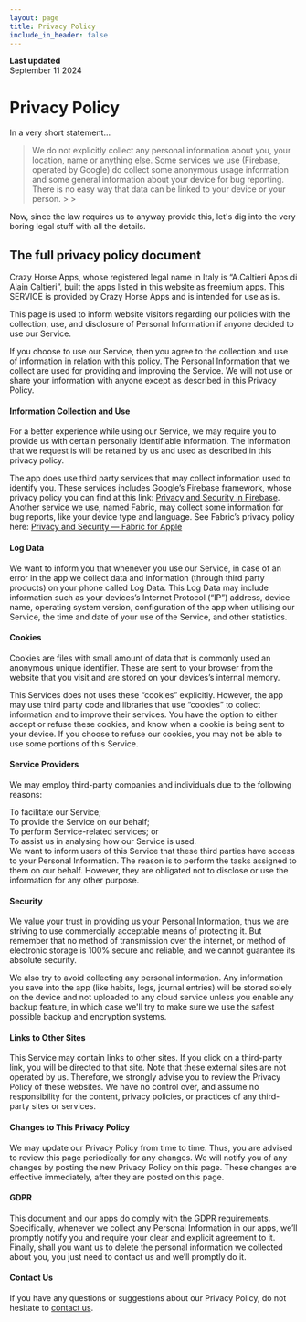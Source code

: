 ```yaml
---
layout: page
title: Privacy Policy
include_in_header: false
---
```


**Last updated**  
September 11 2024

# Privacy Policy

In a very short statement...

<blockquote>We do not explicitly collect any personal information about you, your location, name or anything else. Some services we use (Firebase, operated by Google) do collect some  anonymous usage information and some general information about your device for bug reporting. There is no easy way that data can be linked to your device or your person.
> 
> </blockquote>

Now, since the law requires us to anyway provide this, let's dig into the very boring legal stuff with all the details.

## The full privacy policy document

Crazy Horse Apps, whose registered legal name in Italy is “A.Caltieri Apps di Alain Caltieri”, built the apps listed in this website as freemium apps. This SERVICE is provided by Crazy Horse Apps and is intended for use as is.

This page is used to inform website visitors regarding our policies with the collection, use, and disclosure of Personal Information if anyone decided to use our Service.

If you choose to use our Service, then you agree to the collection and use of information in relation with this policy. The Personal Information that we collect are used for providing and improving the Service. We will not use or share your information with anyone except as described in this Privacy Policy.

#### **Information Collection and Use**

For a better experience while using our Service, we may require you to provide us with certain personally identifiable information. The information that we request is will be retained by us and used as described in this privacy policy.

The app does use third party services that may collect information used to identify you. These services includes Google’s Firebase framework, whose privacy policy you can find at this link: [Privacy and Security in Firebase](https://firebase.google.com/support/privacy/). Another service we use, named Fabric, may collect some information for bug reports, like your device type and language. See Fabric’s privacy policy here: [Privacy and Security — Fabric for Apple](https://docs.fabric.io/apple/fabric/data-privacy.html)

#### **Log Data**

We want to inform you that whenever you use our Service, in case of an error in the app we collect data and information (through third party products) on your phone called Log Data. This Log Data may include information such as your devices’s Internet Protocol (“IP”) address, device name, operating system version, configuration of the app when utilising our Service, the time and date of your use of the Service, and other statistics.

#### **Cookies**

Cookies are files with small amount of data that is commonly used an anonymous unique identifier. These are sent to your browser from the website that you visit and are stored on your devices’s internal memory.

This Services does not uses these “cookies” explicitly. However, the app may use third party code and libraries that use “cookies” to collect information and to improve their services. You have the option to either accept or refuse these cookies, and know when a cookie is being sent to your device. If you choose to refuse our cookies, you may not be able to use some portions of this Service.

#### **Service Providers**

We may employ third-party companies and individuals due to the following reasons:

To facilitate our Service;  
To provide the Service on our behalf;  
To perform Service-related services; or  
To assist us in analysing how our Service is used.  
We want to inform users of this Service that these third parties have access to your Personal Information. The reason is to perform the tasks assigned to them on our behalf. However, they are obligated not to disclose or use the information for any other purpose.

#### **Security**

We value your trust in providing us your Personal Information, thus we are striving to use commercially acceptable means of protecting it. But remember that no method of transmission over the internet, or method of electronic storage is 100% secure and reliable, and we cannot guarantee its absolute security.

We also try to avoid collecting any personal information. Any information you save into the app (like habits, logs, journal entries) will be stored solely on the device and not uploaded to any cloud service unless you enable any backup feature, in which case we'll try to make sure we use the safest possible backup and encryption systems.

#### **Links to Other Sites**

This Service may contain links to other sites. If you click on a third-party link, you will be directed to that site. Note that these external sites are not operated by us. Therefore, we strongly advise you to review the Privacy Policy of these websites. We have no control over, and assume no responsibility for the content, privacy policies, or practices of any third-party sites or services.

#### **Changes to This Privacy Policy**

We may update our Privacy Policy from time to time. Thus, you are advised to review this page periodically for any changes. We will notify you of any changes by posting the new Privacy Policy on this page. These changes are effective immediately, after they are posted on this page.

#### **GDPR**

This document and our apps do comply with the GDPR requirements. Specifically, whenever we collect any Personal Information in our apps, we’ll promptly notify you and require your clear and explicit agreement to it. Finally, shall you want us to delete the personal information we collected about you, you just need to contact us and we’ll promptly do it.

#### **Contact Us**

If you have any questions or suggestions about our Privacy Policy, do not hesitate to [contact us](https://crazyhorseapps.com/support/).
